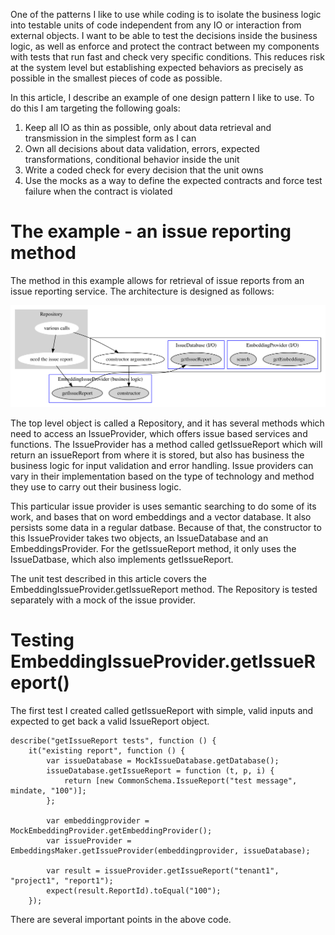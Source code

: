 One of the patterns I like to use while coding is to isolate the
business logic into testable units of code independent from any
IO or interaction from external objects. I want to be able
to test the decisions inside the business logic, as well as enforce
and protect the contract between my components with tests
that run fast and check very specific conditions. This reduces
risk at the system level but establishing expected behaviors as
precisely as possible in the smallest pieces of code as
possible.

In this article, I describe an example of one design pattern
I like to use. To do this I am targeting the following goals:

1. Keep all IO as thin as possible, only about data retrieval and transmission in the simplest form as I can
2. Own all decisions about data validation, errors, expected transformations, conditional behavior inside the unit
3. Write a coded check for every decision that the unit owns
4. Use the mocks as a way to define the expected contracts and force test failure when the contract is violated

The example - an issue reporting method
===============================================
The method in this example allows for retrieval of issue reports
from an issue reporting service. The architecture is designed as
follows:

![Diagram showing how the IssueProvider is consumed by Repository, which calls the constructor giving it both the EmbeddingProvider and IssueDatabase, the latter of which has getIssueReport that the IssueProvider calls](/assets/dupiq_getIssueReport_arch.svg)

The top level object is called a Repository, and it has several methods
which need to access an IssueProvider, which offers issue based services
and functions. The IssueProvider has a method called getIssueReport which
will return an issueReport from where it is stored, but also has business
the business logic for input validation and error handling. Issue providers
can vary in their implementation based on the type of technology and method
they use to carry out their business logic.

This particular issue provider is uses semantic searching to do some of its
work, and bases that on word embeddings and a vector database. It also persists
some data in a regular datbase. Because of that, the constructor
to this IssueProvider takes two objects, an IssueDatabase and an
EmbeddingsProvider. For the getIssueReport method, it only uses the
IssueDatbase, which also implements getIssueReport.

The unit test described in this article covers the EmbeddingIssueProvider.getIssueReport method.
The Repository is tested separately with a mock of the issue provider.

Testing EmbeddingIssueProvider.getIssueReport()
==================================================
The first test I created called getIssueReport with simple, valid inputs
and expected to get back a valid IssueReport object.

```
describe("getIssueReport tests", function () {
    it("existing report", function () {
        var issueDatabase = MockIssueDatabase.getDatabase();
        issueDatabase.getIssueReport = function (t, p, i) {
            return [new CommonSchema.IssueReport("test message", mindate, "100")];
        };

        var embeddingprovider = MockEmbeddingProvider.getEmbeddingProvider();
        var issueProvider = EmbeddingsMaker.getIssueProvider(embeddingprovider, issueDatabase);

        var result = issueProvider.getIssueReport("tenant1", "project1", "report1");
        expect(result.ReportId).toEqual("100");
    });
```

There are several important points in the above code.

